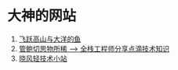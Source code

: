 # 大神的网站

1. [飞跃高山与大洋的鱼](https://docs.shanyuhai.top)
2. [管鲍切思物所稀 --> 全栈工程师分享点滴技术知识](https://blog.usword.cn/)
3. [晓风轻技术小站](https://xwjie.github.io/) 
